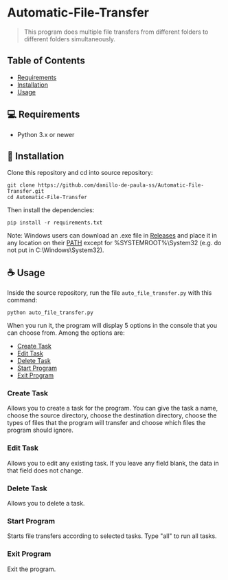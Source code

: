 # Automatic-File-Transfer
> This program does multiple file transfers from different folders to different folders simultaneously.

## Table of Contents
* [Requirements](#-requirements)
* [Installation](#-installation)
* [Usage](#-usage)

## 💻 Requirements
- Python 3.x or newer

## 🚀 Installation
Clone this repository and cd into source repository:
```
git clone https://github.com/danillo-de-paula-ss/Automatic-File-Transfer.git
cd Automatic-File-Transfer
```

Then install the dependencies:
```
pip install -r requirements.txt
```

Note: Windows users can download an .exe file in [Releases](https://github.com/danillo-de-paula-ss/Automatic-File-Transfer/releases) and place it in any location on their [PATH](https://en.wikipedia.org/wiki/PATH_%28variable%29) except for %SYSTEMROOT%\System32 (e.g. do not put in C:\Windows\System32).

## ☕ Usage
Inside the source repository, run the file `auto_file_transfer.py` with this command:
```
python auto_file_transfer.py
```

When you run it, the program will display 5 options in the console that you can choose from. Among the options are:
- [Create Task](#create-task)
- [Edit Task](#edit-task)
- [Delete Task](#delete-task)
- [Start Program](#start-program)
- [Exit Program](#exit-program)

### Create Task
Allows you to create a task for the program. You can give the task a name, choose the source directory, choose the destination directory, choose the types of files that the program will transfer and choose which files the program should ignore.

### Edit Task
Allows you to edit any existing task. If you leave any field blank, the data in that field does not change.

### Delete Task
Allows you to delete a task.

### Start Program
Starts file transfers according to selected tasks. Type "all" to run all tasks.

### Exit Program
Exit the program.
